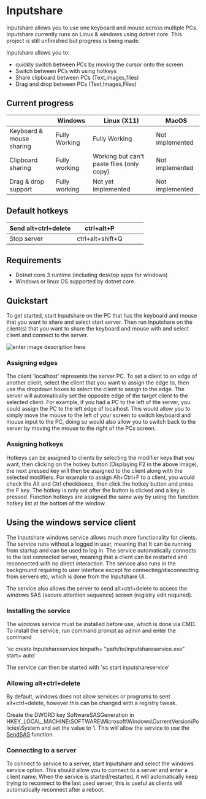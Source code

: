 # Inputshare

Inputshare allows you to use one keyboard and mouse across multiple PCs. Inputshare currently runs on Linux & windows using dotnet core. This project is still unfinished but progress is being made.

Inputshare allows you to:
 - quickly switch between PCs by moving the cursor onto the screen
 - Switch between PCs with using hotkeys
 - Share clipboard between PCs (Text,images,files)
 - Drag and drop between PCs (Text,Images,Files)

## Current progress 
|  | Windows | Linux (X11) | MacOS |
--|--|-- |--|
| Keyboard & mouse sharing | Fully Working | Fully Working| Not implemented
| Clipboard sharing | Fully working | Working but can't paste files (only copy) | Not implemented
| Drag & drop support | Fully working | Not yet implemented | Not implemented

## Default hotkeys

| Send alt+ctrl+delete | ctrl+alt+P       |   |   |   |
|----------------------|------------------|---|---|---|
| Stop server          | ctrl+alt+shift+Q |   |   |   |

## Requirements

 - Dotnet core 3 runtime (including desktop apps for windows)
 - Windows or linux OS supported by dotnet core.

## Quickstart
To get started, start Inputshare on the PC that has the keyboard and mouse that you want to share and select start server. Then run Inputshare on the client(s) that you want to share the keyboard and mouse with and select client and connect to the server.

![enter image description here](https://i.imgur.com/gIdqZMz.png)

### Assigning edges

The client 'localhost' represents the server PC. To set a client to an edge of another client, select the client that you want to assign the edge to, then use the dropdown boxes to select the client to assign to the edge. The server will automatically set the opposite edge of the target client to the selected client. For example, if you had a PC to the left of the server, you could assign the PC to the left edge of localhost. This would allow you to simply move the mouse to the left of your screen to switch keyboard and mouse input to the PC, doing so would also allow you to switch back to the server by moving the mouse to the right of the PCs screen.

### Assigning hotkeys

Hotkeys can be assigned to clients by selecting the modifier keys that you want, then clicking on the hotkey button (Displaying F2 in the above image), the next pressed key will then be assigned to the client along with the selected modifiers. For example to assign Alt+Ctrl+F to a client, you would check the Alt and Ctrl checkboxes, then click the hotkey button and press the F key. The hotkey is only set after the button is clicked and a key is pressed. Function hotkeys are assigned the same way by using the function hotkey list at the bottom of the window.

## Using the windows service client
The Inputshare windows service allows much more functionality for clients. The service runs without a logged in user, meaning that It can be running from startup and can be used to log in. The service automatically connects to the last connected server, meaning that a client can be restarted and reconnected with no direct interaction. The service also runs in the background requiring to user interface except for connecting/disconnecting from servers etc, which is done from the Inputshare UI.

The service also allows the server to send alt+ctrl+delete to access the windows SAS (secure attention sequence) screen (registry edit required).

### Installing the service
The windows service must be installed before use, which is done via CMD. To install the service, run command prompt as admin and enter the command 

'sc create Inputshareservice binpath= "path/to/inputshareservice.exe" start= auto'

The service can then be started with 'sc start inputshareservice'

### Allowing alt+ctrl+delete
By default, windows does not allow services or programs to sent alt+ctrl+delete, however this can be changed with a registry tweak. 

Create the DWORD key SoftwareSASGeneration in HKEY_LOCAL_MACHINE\SOFTWARE\Microsoft\Windows\CurrentVersion\Policies\System and set the value to 1. This will allow the service to use the [SendSAS](https://docs.microsoft.com/en-us/windows/win32/api/sas/nf-sas-sendsas) function.
### Connecting to  a server
To connect to service to a server, start Inputshare and select the windows service option. This should allow you to connect to a server and enter a client name. When the service is started/restarted, it will automatically keep trying to reconnect to the last used server, this is useful as clients will automatically reconnect after a reboot.
